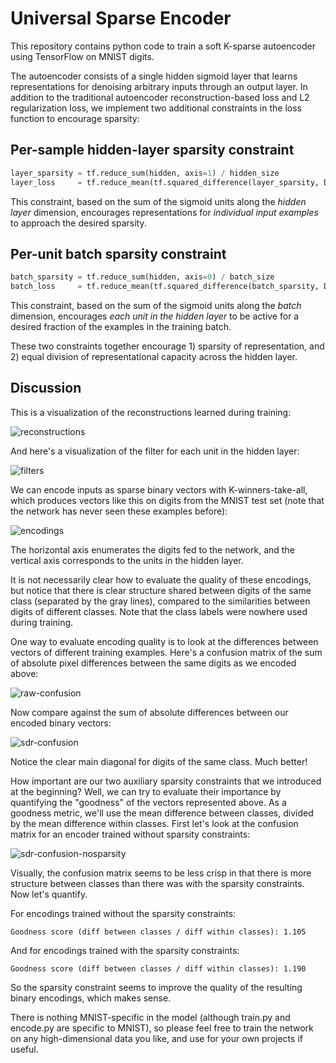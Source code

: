 Universal Sparse Encoder
========================

This repository contains python code to train a soft K-sparse autoencoder using
TensorFlow on MNIST digits.

The autoencoder consists of a single hidden sigmoid layer that learns
representations for denoising arbitrary inputs through an output layer. In
addition to the traditional autoencoder reconstruction-based loss and L2
regularization loss, we implement two additional constraints in the loss
function to encourage sparsity:

Per-sample hidden-layer sparsity constraint
-------------------------------------------

```python
layer_sparsity = tf.reduce_sum(hidden, axis=1) / hidden_size
layer_loss     = tf.reduce_mean(tf.squared_difference(layer_sparsity, DESIRED_SPARSITY))
```

This constraint, based on the sum of the sigmoid units along the *hidden layer*
dimension, encourages representations for *individual input examples* to
approach the desired sparsity.


Per-unit batch sparsity constraint
-------------------------------------------

```python
batch_sparsity = tf.reduce_sum(hidden, axis=0) / batch_size
batch_loss     = tf.reduce_mean(tf.squared_difference(batch_sparsity, DESIRED_SPARSITY))
```

This constraint, based on the sum of the sigmoid units along the *batch*
dimension, encourages *each unit in the hidden layer* to be active for a
desired fraction of the examples in the training batch.

These two constraints together encourage 1) sparsity of representation, and 2)
equal division of representational capacity across the hidden layer.

Discussion
----------

This is a visualization of the reconstructions learned during training:

![reconstructions](https://raw.githubusercontent.com/jakebruce/universal-sparse-encoder/master/imgs/reconstructions.png "Reconstructions")

And here's a visualization of the filter for each unit in the hidden layer:

![filters](https://raw.githubusercontent.com/jakebruce/universal-sparse-encoder/master/imgs/filters.png "Filters")

We can encode inputs as sparse binary vectors with K-winners-take-all, which
produces vectors like this on digits from the MNIST test set (note that the
network has never seen these examples before):

![encodings](https://raw.githubusercontent.com/jakebruce/universal-sparse-encoder/master/imgs/encodings.png "Encodings")

The horizontal axis enumerates the digits fed to the network, and the vertical
axis corresponds to the units in the hidden layer.

It is not necessarily clear how to evaluate the quality of these encodings, but
notice that there is clear structure shared between digits of the same class
(separated by the gray lines), compared to the similarities between digits of
different classes. Note that the class labels were nowhere used during training.

One way to evaluate encoding quality is to look at the differences between vectors
of different training examples. Here's a confusion matrix of the sum of absolute pixel
differences between the same digits as we encoded above:

![raw-confusion](https://raw.githubusercontent.com/jakebruce/universal-sparse-encoder/master/imgs/raw_confusion.png "Raw Confusion")

Now compare against the sum of absolute differences between our encoded binary vectors:

![sdr-confusion](https://raw.githubusercontent.com/jakebruce/universal-sparse-encoder/master/imgs/sdr_confusion_constraint100.png "SDR Confusion")

Notice the clear main diagonal for digits of the same class. Much better!

How important are our two auxiliary sparsity constraints that we introduced at
the beginning? Well, we can try to evaluate their importance by quantifying the
"goodness" of the vectors represented above. As a goodness metric, we'll use the
mean difference between classes, divided by the mean difference within classes.
First let's look at the confusion matrix for an encoder trained without sparsity
constraints:

![sdr-confusion-nosparsity](https://raw.githubusercontent.com/jakebruce/universal-sparse-encoder/master/imgs/sdr_confusion_noconstraint.png "SDR Confusion, No sparsity constraint")

Visually, the confusion matrix seems to be less crisp in that there is more
structure between classes than there was with the sparsity constraints. Now
let's quantify.

For encodings trained without the sparsity constraints:

```
Goodness score (diff between classes / diff within classes): 1.105
```

And for encodings trained with the sparsity constraints:

```
Goodness score (diff between classes / diff within classes): 1.190
```

So the sparsity constraint seems to improve the quality of the resulting
binary encodings, which makes sense.

There is nothing MNIST-specific in the model (although train.py and encode.py
are specific to MNIST), so please feel free to train the network on any
high-dimensional data you like, and use for your own projects if useful.


